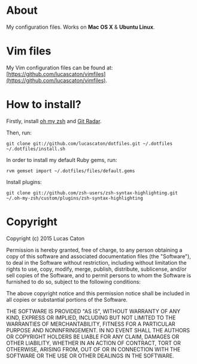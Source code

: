 # About

My configuration files. Works on **Mac OS X** & **Ubuntu Linux**.

# Vim files

My Vim configuration files can be found at: [https://github.com/lucascaton/vimfiles](https://github.com/lucascaton/vimfiles).

# How to install?

Firstly, install [oh my zsh](https://github.com/robbyrussell/oh-my-zsh) and [Git Radar](https://github.com/michaeldfallen/git-radar).

Then, run:

    git clone git://github.com/lucascaton/dotfiles.git ~/.dotfiles
    ~/.dotfiles/install.sh

In order to install my default Ruby gems, run:

    rvm gemset import ~/.dotfiles/files/default.gems

Install plugins:

    git clone git://github.com/zsh-users/zsh-syntax-highlighting.git ~/.oh-my-zsh/custom/plugins/zsh-syntax-highlighting

# Copyright

Copyright (c) 2015 Lucas Caton

Permission is hereby granted, free of charge, to any person obtaining a copy of this software and associated documentation files (the "Software"), to deal in the Software without restriction, including without limitation the rights to use, copy, modify, merge, publish, distribute, sublicense, and/or sell copies of the Software, and to permit persons to whom the Software is furnished to do so, subject to the following conditions:

The above copyright notice and this permission notice shall be included in all copies or substantial portions of the Software.

THE SOFTWARE IS PROVIDED "AS IS", WITHOUT WARRANTY OF ANY KIND, EXPRESS OR IMPLIED, INCLUDING BUT NOT LIMITED TO THE WARRANTIES OF MERCHANTABILITY, FITNESS FOR A PARTICULAR PURPOSE AND NONINFRINGEMENT. IN NO EVENT SHALL THE AUTHORS OR COPYRIGHT HOLDERS BE LIABLE FOR ANY CLAIM, DAMAGES OR OTHER LIABILITY, WHETHER IN AN ACTION OF CONTRACT, TORT OR OTHERWISE, ARISING FROM, OUT OF OR IN CONNECTION WITH THE SOFTWARE OR THE USE OR OTHER DEALINGS IN THE SOFTWARE.
